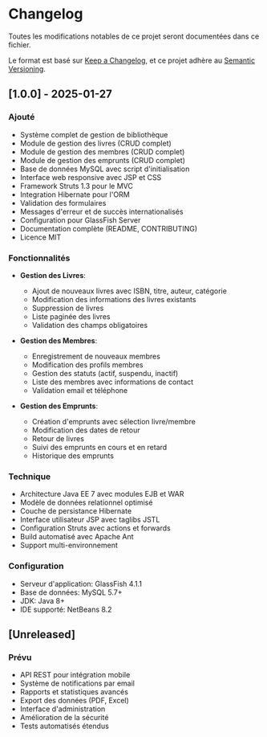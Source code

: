 # Changelog

Toutes les modifications notables de ce projet seront documentées dans ce fichier.

Le format est basé sur [Keep a Changelog](https://keepachangelog.com/en/1.0.0/),
et ce projet adhère au [Semantic Versioning](https://semver.org/spec/v2.0.0.html).

## [1.0.0] - 2025-01-27

### Ajouté
- Système complet de gestion de bibliothèque
- Module de gestion des livres (CRUD complet)
- Module de gestion des membres (CRUD complet)
- Module de gestion des emprunts (CRUD complet)
- Base de données MySQL avec script d'initialisation
- Interface web responsive avec JSP et CSS
- Framework Struts 1.3 pour le MVC
- Integration Hibernate pour l'ORM
- Validation des formulaires
- Messages d'erreur et de succès internationalisés
- Configuration pour GlassFish Server
- Documentation complète (README, CONTRIBUTING)
- Licence MIT

### Fonctionnalités
- **Gestion des Livres**:
  - Ajout de nouveaux livres avec ISBN, titre, auteur, catégorie
  - Modification des informations des livres existants
  - Suppression de livres
  - Liste paginée des livres
  - Validation des champs obligatoires

- **Gestion des Membres**:
  - Enregistrement de nouveaux membres
  - Modification des profils membres
  - Gestion des statuts (actif, suspendu, inactif)
  - Liste des membres avec informations de contact
  - Validation email et téléphone

- **Gestion des Emprunts**:
  - Création d'emprunts avec sélection livre/membre
  - Modification des dates de retour
  - Retour de livres
  - Suivi des emprunts en cours et en retard
  - Historique des emprunts

### Technique
- Architecture Java EE 7 avec modules EJB et WAR
- Modèle de données relationnel optimisé
- Couche de persistance Hibernate
- Interface utilisateur JSP avec taglibs JSTL
- Configuration Struts avec actions et forwards
- Build automatisé avec Apache Ant
- Support multi-environnement

### Configuration
- Serveur d'application: GlassFish 4.1.1
- Base de données: MySQL 5.7+
- JDK: Java 8+
- IDE supporté: NetBeans 8.2

## [Unreleased]

### Prévu
- API REST pour intégration mobile
- Système de notifications par email
- Rapports et statistiques avancés
- Export des données (PDF, Excel)
- Interface d'administration
- Amélioration de la sécurité
- Tests automatisés étendus
